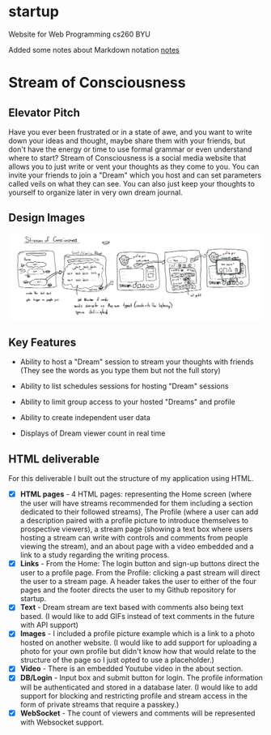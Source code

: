 # startup
Website for Web Programming cs260 BYU

Added some notes about Markdown notation [notes](notes.md)

# Stream of Consciousness

## Elevator Pitch

Have you ever been frustrated or in a state of awe, and you want to write down your ideas and thought, maybe share them with your friends, but don't have the energy or time to use formal grammar or even understand where to start? Stream of Consciousness is a social media website that allows you to just write or vent your thoughts as they come to you. You can invite your friends to join a "Dream" which you host and can set parameters called veils on what they can see. You can also just keep your thoughts to yourself to organize later in very own dream journal.

## Design Images
![Mock](imgs/dreams_mock.jpeg)

## Key Features

- Ability to host a "Dream" session to stream your thoughts with friends (They see the words as you type them but not the full story)

- Ability to list schedules sessions for hosting "Dream" sessions

- Ability to limit group access to your hosted "Dreams" and profile

- Ability to create independent user data

- Displays of Dream viewer count in real time

## HTML deliverable

For this deliverable I built out the structure of my application using HTML.

- [x] **HTML pages** - 4 HTML pages: representing the Home screen (where the user will have streams recommended for them including a section dedicated to their followed streams), The Profile (where a user can add a description paired with a profile picture to introduce themselves to prospective viewers), a stream page (showing a text box where users hosting a stream can write with controls and comments from people viewing the stream), and an about page with a video embedded and a link to a study regarding the writing process.
- [x] **Links** - From the Home: The login button and sign-up buttons direct the user to a profile page. From the Profile: clicking a past stream will direct the user to a stream page. A header takes the user to either of the four pages and the footer directs the user to my Github repository for startup.
- [x] **Text** - Dream stream are text based with comments also being text based. (I would like to add GIFs instead of text comments in the future with API support)
- [x] **Images** - I included a profile picture example which is a link to a photo hosted on another website. (I would like to add support for uploading a photo for your own profile but didn't know how that would relate to the structure of the page so I just opted to use a placeholder.)
- [x] **Video** - There is an embedded Youtube video in the about section.
- [x] **DB/Login** - Input box and submit button for login. The profile information will be authenticated and stored in a database later. (I would like to add support for blocking and restricting profile and stream access in the form of private streams that require a passkey.)
- [x] **WebSocket** - The count of viewers and comments will be represented with Websocket support.